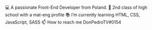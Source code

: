 💻 A passionate Front-End Developer from Poland.
🏫 2nd class of high school with a mat-eng profile
📚 I’m currently learning HTML, CSS, JavaScript, SASS
📫 How to reach me DonPedroTV#0154



